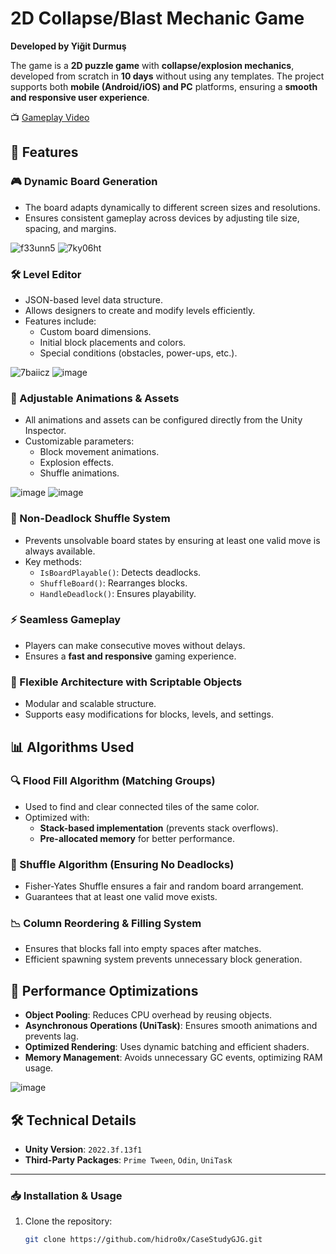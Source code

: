 # 2D Collapse/Blast Mechanic Game

**Developed by Yiğit Durmuş**  

The game is a **2D puzzle game** with **collapse/explosion mechanics**, developed from scratch in **10 days** without using any templates. The project supports both **mobile (Android/iOS) and PC** platforms, ensuring a **smooth and responsive user experience**.

📺 [Gameplay Video](https://www.youtube.com/watch?v=1lrz9vP1lGY)

## 📌 Features

### 🎮 Dynamic Board Generation  
- The board adapts dynamically to different screen sizes and resolutions.  
- Ensures consistent gameplay across devices by adjusting tile size, spacing, and margins.

![f33unn5](https://github.com/user-attachments/assets/86eda19d-0bd6-4dbf-be33-aed7e4d20e6c)
![7ky06ht](https://github.com/user-attachments/assets/716185a8-9efe-40f7-ad54-6cfe4acee213)

### 🛠️ Level Editor  
- JSON-based level data structure.  
- Allows designers to create and modify levels efficiently.  
- Features include:
  - Custom board dimensions.
  - Initial block placements and colors.
  - Special conditions (obstacles, power-ups, etc.).

![7baiicz](https://github.com/user-attachments/assets/a2fadf19-49c6-4e7b-8afa-b9f39754de85)
![image](https://github.com/user-attachments/assets/0ff74944-cf85-43dc-9dc2-1c572cd507d0)

### 🎨 Adjustable Animations & Assets  
- All animations and assets can be configured directly from the Unity Inspector.  
- Customizable parameters:
  - Block movement animations.
  - Explosion effects.
  - Shuffle animations.

![image](https://github.com/user-attachments/assets/4b9db9d5-e5c9-42f0-9d4c-39d26d6e5388)
![image](https://github.com/user-attachments/assets/f07e32a0-fad6-4f79-afcb-354a6de7e32a)


### 🔄 Non-Deadlock Shuffle System  
- Prevents unsolvable board states by ensuring at least one valid move is always available.  
- Key methods:
  - `IsBoardPlayable()`: Detects deadlocks.
  - `ShuffleBoard()`: Rearranges blocks.
  - `HandleDeadlock()`: Ensures playability.  

### ⚡ Seamless Gameplay  
- Players can make consecutive moves without delays.  
- Ensures a **fast and responsive** gaming experience.  

### 🔧 Flexible Architecture with Scriptable Objects  
- Modular and scalable structure.  
- Supports easy modifications for blocks, levels, and settings.  

## 📊 Algorithms Used

### 🔍 Flood Fill Algorithm (Matching Groups)  
- Used to find and clear connected tiles of the same color.  
- Optimized with:
  - **Stack-based implementation** (prevents stack overflows).  
  - **Pre-allocated memory** for better performance.  

### 🔀 Shuffle Algorithm (Ensuring No Deadlocks)  
- Fisher-Yates Shuffle ensures a fair and random board arrangement.  
- Guarantees that at least one valid move exists.  

### 📉 Column Reordering & Filling System  
- Ensures that blocks fall into empty spaces after matches.  
- Efficient spawning system prevents unnecessary block generation.  

## 🚀 Performance Optimizations

- **Object Pooling**: Reduces CPU overhead by reusing objects.  
- **Asynchronous Operations (UniTask)**: Ensures smooth animations and prevents lag.  
- **Optimized Rendering**: Uses dynamic batching and efficient shaders.  
- **Memory Management**: Avoids unnecessary GC events, optimizing RAM usage.
  
![image](https://github.com/user-attachments/assets/ec9447c7-1746-41d5-b49e-382ee5d8884c)

## 🛠️ Technical Details

- **Unity Version**: `2022.3f.13f1`  
- **Third-Party Packages**: `Prime Tween`, `Odin`, `UniTask`  

---

### 📥 Installation & Usage

1. Clone the repository:
   ```sh
   git clone https://github.com/hidro0x/CaseStudyGJG.git
